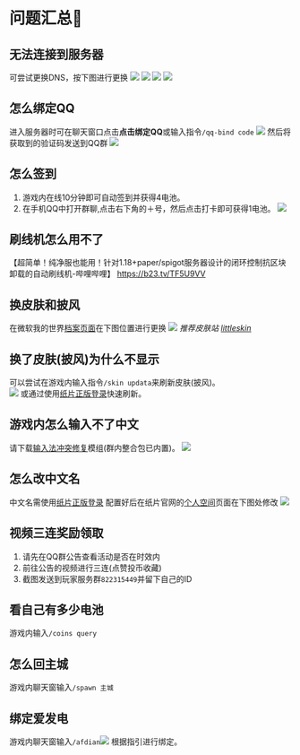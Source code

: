 # 问题汇总📄

## 无法连接到服务器
可尝试更换DNS，按下图进行更换
![](/picture/dns1.webp)
![](/picture/dns2.webp)
![](/picture/dns3.webp)
![](/picture/dns4.webp)

## 怎么绑定QQ
进入服务器时可在聊天窗口点击**点击绑定QQ**或输入指令`/qq-bind code`
![](/picture/qqbind.webp)
然后将获取到的验证码发送到QQ群
![](/picture/qqbind2.webp)

## 怎么签到
1. 游戏内在线10分钟即可自动签到并获得4电池。
2. 在手机QQ中打开群聊,点击右下角的＋号，然后点击打卡即可获得1电池。
![](/picture/daka.webp)

## 刷线机怎么用不了
【超简单！纯净服也能用！针对1.18+paper/spigot服务器设计的闭环控制抗区块卸载的自动刷线机-哔哩哔哩】 https://b23.tv/TF5U9VV

## 换皮肤和披风
在微软我的世界[档案页面](https://www.minecraft.net/zh-hans/msaprofile/mygames)在下图位置进行更换
![](/picture/skin1.webp)
*推荐皮肤站 [littleskin](https://littleskin.cn/)*

## 换了皮肤(披风)为什么不显示
可以尝试在游戏内输入指令`/skin updata`来刷新皮肤(披风)。  
![](/picture/skinupdata.webp)
或通过使用[纸片正版登录](papercardlogin)快速刷新。

## 游戏内怎么输入不了中文
请下载[输入法冲突修复](https://www.mcmod.cn/class/3358.html)模组(群内整合包已内置)。
![](/picture/srfxf.webp)

## 怎么改中文名
中文名需使用[纸片正版登录](./papercardlogin)
配置好后在纸片官网的[个人空间](https://paper-card.cn/space)页面在下图处修改
![](/picture/zhname.webp)

## 视频三连奖励领取
1. 请先在QQ群公告查看活动是否在时效内
2. 前往公告的视频进行三连(点赞投币收藏)
3. 截图发送到玩家服务群`822315449`并留下自己的ID

## 看自己有多少电池
游戏内输入`/coins query`

## 怎么回主城
游戏内聊天窗输入`/spawn 主城`

## 绑定爱发电
游戏内聊天窗输入`/afdian`![](/picture/afdian.webp)
根据指引进行绑定。